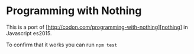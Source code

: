 # Programming with Nothing

This is a port of [http://codon.com/programming-with-nothing][nothing] in Javascript es2015.

To confirm that it works you can run `npm test`

[nothing]: http://codon.com/programming-with-nothing
